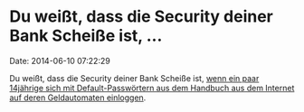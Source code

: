 Du weißt, dass die Security deiner Bank Scheiße ist, \...
=========================================================

Date: 2014-06-10 07:22:29

Du weißt, dass die Security deiner Bank Scheiße ist, [wenn ein paar
14jährige sich mit Default-Passwörtern aus dem Handbuch aus dem Internet
auf deren Geldautomaten
einloggen](http://gizmodo.com/14-year-old-kids-hack-into-atm-using-default-security-1588200352).

